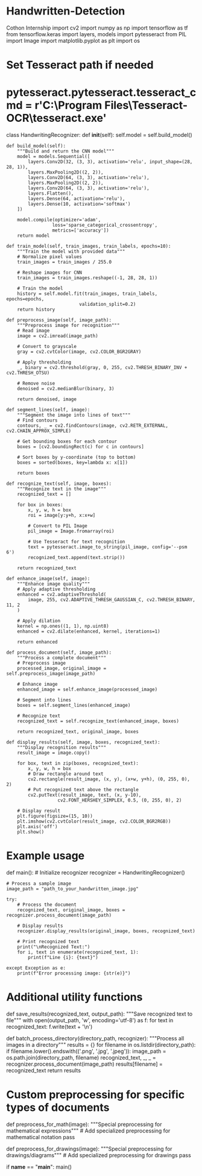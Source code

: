 # Handwritten-Detection
Cothon Internship
import cv2
import numpy as np
import tensorflow as tf
from tensorflow.keras import layers, models
import pytesseract
from PIL import Image
import matplotlib.pyplot as plt
import os

# Set Tesseract path if needed
# pytesseract.pytesseract.tesseract_cmd = r'C:\Program Files\Tesseract-OCR\tesseract.exe'

class HandwritingRecognizer:
    def __init__(self):
        self.model = self.build_model()
        
    def build_model(self):
        """Build and return the CNN model"""
        model = models.Sequential([
            layers.Conv2D(32, (3, 3), activation='relu', input_shape=(28, 28, 1)),
            layers.MaxPooling2D((2, 2)),
            layers.Conv2D(64, (3, 3), activation='relu'),
            layers.MaxPooling2D((2, 2)),
            layers.Conv2D(64, (3, 3), activation='relu'),
            layers.Flatten(),
            layers.Dense(64, activation='relu'),
            layers.Dense(10, activation='softmax')
        ])
        
        model.compile(optimizer='adam',
                     loss='sparse_categorical_crossentropy',
                     metrics=['accuracy'])
        return model

    def train_model(self, train_images, train_labels, epochs=10):
        """Train the model with provided data"""
        # Normalize pixel values
        train_images = train_images / 255.0
        
        # Reshape images for CNN
        train_images = train_images.reshape((-1, 28, 28, 1))
        
        # Train the model
        history = self.model.fit(train_images, train_labels, epochs=epochs,
                               validation_split=0.2)
        return history

    def preprocess_image(self, image_path):
        """Preprocess image for recognition"""
        # Read image
        image = cv2.imread(image_path)
        
        # Convert to grayscale
        gray = cv2.cvtColor(image, cv2.COLOR_BGR2GRAY)
        
        # Apply thresholding
        _, binary = cv2.threshold(gray, 0, 255, cv2.THRESH_BINARY_INV + cv2.THRESH_OTSU)
        
        # Remove noise
        denoised = cv2.medianBlur(binary, 3)
        
        return denoised, image

    def segment_lines(self, image):
        """Segment the image into lines of text"""
        # Find contours
        contours, _ = cv2.findContours(image, cv2.RETR_EXTERNAL, cv2.CHAIN_APPROX_SIMPLE)
        
        # Get bounding boxes for each contour
        boxes = [cv2.boundingRect(c) for c in contours]
        
        # Sort boxes by y-coordinate (top to bottom)
        boxes = sorted(boxes, key=lambda x: x[1])
        
        return boxes

    def recognize_text(self, image, boxes):
        """Recognize text in the image"""
        recognized_text = []
        
        for box in boxes:
            x, y, w, h = box
            roi = image[y:y+h, x:x+w]
            
            # Convert to PIL Image
            pil_image = Image.fromarray(roi)
            
            # Use Tesseract for text recognition
            text = pytesseract.image_to_string(pil_image, config='--psm 6')
            recognized_text.append(text.strip())
        
        return recognized_text

    def enhance_image(self, image):
        """Enhance image quality"""
        # Apply adaptive thresholding
        enhanced = cv2.adaptiveThreshold(
            image, 255, cv2.ADAPTIVE_THRESH_GAUSSIAN_C, cv2.THRESH_BINARY, 11, 2
        )
        
        # Apply dilation
        kernel = np.ones((1, 1), np.uint8)
        enhanced = cv2.dilate(enhanced, kernel, iterations=1)
        
        return enhanced

    def process_document(self, image_path):
        """Process a complete document"""
        # Preprocess image
        processed_image, original_image = self.preprocess_image(image_path)
        
        # Enhance image
        enhanced_image = self.enhance_image(processed_image)
        
        # Segment into lines
        boxes = self.segment_lines(enhanced_image)
        
        # Recognize text
        recognized_text = self.recognize_text(enhanced_image, boxes)
        
        return recognized_text, original_image, boxes

    def display_results(self, image, boxes, recognized_text):
        """Display recognition results"""
        result_image = image.copy()
        
        for box, text in zip(boxes, recognized_text):
            x, y, w, h = box
            # Draw rectangle around text
            cv2.rectangle(result_image, (x, y), (x+w, y+h), (0, 255, 0), 2)
            # Put recognized text above the rectangle
            cv2.putText(result_image, text, (x, y-10),
                       cv2.FONT_HERSHEY_SIMPLEX, 0.5, (0, 255, 0), 2)
        
        # Display result
        plt.figure(figsize=(15, 10))
        plt.imshow(cv2.cvtColor(result_image, cv2.COLOR_BGR2RGB))
        plt.axis('off')
        plt.show()

# Example usage
def main():
    # Initialize recognizer
    recognizer = HandwritingRecognizer()
    
    # Process a sample image
    image_path = "path_to_your_handwritten_image.jpg"
    
    try:
        # Process the document
        recognized_text, original_image, boxes = recognizer.process_document(image_path)
        
        # Display results
        recognizer.display_results(original_image, boxes, recognized_text)
        
        # Print recognized text
        print("\nRecognized Text:")
        for i, text in enumerate(recognized_text, 1):
            print(f"Line {i}: {text}")
            
    except Exception as e:
        print(f"Error processing image: {str(e)}")

# Additional utility functions
def save_results(recognized_text, output_path):
    """Save recognized text to file"""
    with open(output_path, 'w', encoding='utf-8') as f:
        for text in recognized_text:
            f.write(text + '\n')

def batch_process_directory(directory_path, recognizer):
    """Process all images in a directory"""
    results = {}
    for filename in os.listdir(directory_path):
        if filename.lower().endswith(('.png', '.jpg', '.jpeg')):
            image_path = os.path.join(directory_path, filename)
            recognized_text, _, _ = recognizer.process_document(image_path)
            results[filename] = recognized_text
    return results

# Custom preprocessing for specific types of documents
def preprocess_for_math(image):
    """Special preprocessing for mathematical expressions"""
    # Add specialized preprocessing for mathematical notation
    pass

def preprocess_for_drawings(image):
    """Special preprocessing for drawings/diagrams"""
    # Add specialized preprocessing for drawings
    pass

if __name__ == "__main__":
    main()
